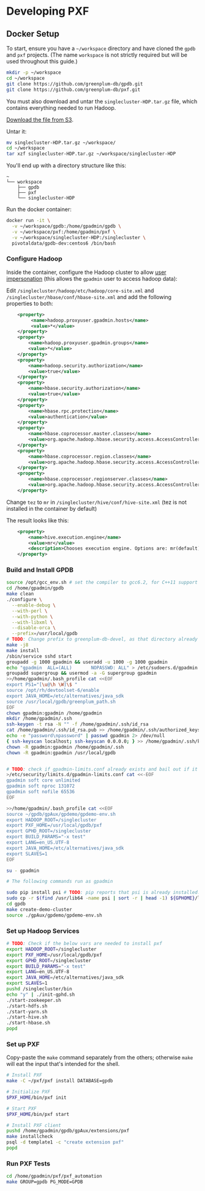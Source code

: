 # Developing PXF

## Docker Setup

To start, ensure you have a `~/workspace` directory and have cloned the `gpdb` and `pxf` projects.
(The name `workspace` is not strictly required but will be used throughout this guide.)

```bash
mkdir -p ~/workspace
cd ~/workspace
git clone https://github.com/greenplum-db/gpdb.git
git clone https://github.com/greenplum-db/pxf.git
```

You must also download and untar the `singlecluster-HDP.tar.gz` file, which contains everything needed to run Hadoop.

[Download the file from S3](https://s3-us-west-2.amazonaws.com/pivotal-public/singlecluster-HDP.tar.gz).

Untar it:

```bash
mv singlecluster-HDP.tar.gz ~/workspace/
cd ~/workspace
tar xzf singlecluster-HDP.tar.gz ~/workspace/singlecluster-HDP
```

You'll end up with a directory structure like this:

```
~
└── workspace
    ├── gpdb
    ├── pxf
    └── singlecluster-HDP
```

Run the docker container:

```bash
docker run -it \
  -v ~/workspace/gpdb:/home/gpadmin/gpdb \
  -v ~/workspace/pxf:/home/gpadmin/pxf \
  -v ~/workspace/singlecluster-HDP:/singlecluster \
  pivotaldata/gpdb-dev:centos6 /bin/bash
```

### Configure Hadoop

Inside the container, configure the Hadoop cluster to allow
[user impersonation](https://hadoop.apache.org/docs/current/hadoop-project-dist/hadoop-common/Superusers.html)
(this allows the `gpadmin` user to access hadoop data):

Edit `/singlecluster/hadoop/etc/hadoop/core-site.xml` and `/singlecluster/hbase/conf/hbase-site.xml` and add the
following properties to both:

```xml
    <property>
         <name>hadoop.proxyuser.gpadmin.hosts</name>
         <value>*</value>
    </property>
    <property>
        <name>hadoop.proxyuser.gpadmin.groups</name>
        <value>*</value>
    </property>
    <property>
        <name>hadoop.security.authorization</name>
        <value>true</value>
    </property>
    <property>
        <name>hbase.security.authorization</name>
        <value>true</value>
    </property>
    <property>
        <name>hbase.rpc.protection</name>
        <value>authentication</value>
    </property>
    <property>
        <name>hbase.coprocessor.master.classes</name>
        <value>org.apache.hadoop.hbase.security.access.AccessController</value>
    </property>
    <property>
        <name>hbase.coprocessor.region.classes</name>
        <value>org.apache.hadoop.hbase.security.access.AccessController,org.apache.hadoop.hbase.security.access.SecureBulkLoadEndpoint</value>
    </property>
    <property>
        <name>hbase.coprocessor.regionserver.classes</name>
        <value>org.apache.hadoop.hbase.security.access.AccessController</value>
    </property>
```

Change `tez` to `mr` in `/singlecluster/hive/conf/hive-site.xml` (tez is not installed in the container by default)

The result looks like this:

```xml
    <property>
        <name>hive.execution.engine</name>
        <value>mr</value>
        <description>Chooses execution engine. Options are: mr(default), tez, or spark</description>
    </property>
```

### Build and Install GPDB

```bash
source /opt/gcc_env.sh # set the compiler to gcc6.2, for C++11 support
cd /home/gpadmin/gpdb
make clean
./configure \
  --enable-debug \
  --with-perl \
  --with-python \
  --with-libxml \
  --disable-orca \
  --prefix=/usr/local/gpdb
# TODO: Change prefix to greenplum-db-devel, as that directory already exists on the container
make -j8
make install
/sbin/service sshd start
groupadd -g 1000 gpadmin && useradd -u 1000 -g 1000 gpadmin
echo "gpadmin  ALL=(ALL)       NOPASSWD: ALL" > /etc/sudoers.d/gpadmin
groupadd supergroup && usermod -a -G supergroup gpadmin
>>/home/gpadmin/.bash_profile cat <<EOF
export PS1="[\u@\h \W]\$ "
source /opt/rh/devtoolset-6/enable
export JAVA_HOME=/etc/alternatives/java_sdk
source /usr/local/gpdb/greenplum_path.sh
EOF
chown gpadmin:gpadmin /home/gpadmin
mkdir /home/gpadmin/.ssh
ssh-keygen -t rsa -N "" -f /home/gpadmin/.ssh/id_rsa
cat /home/gpadmin/.ssh/id_rsa.pub >> /home/gpadmin/.ssh/authorized_keys
echo -e "password\npassword" | passwd gpadmin 2> /dev/null
{ ssh-keyscan localhost; ssh-keyscan 0.0.0.0; } >> /home/gpadmin/.ssh/known_hosts
chown -R gpadmin:gpadmin /home/gpadmin/.ssh
chown -R gpadmin:gpadmin /usr/local/gpdb


# TODO: check if gpadmin-limits.conf already exists and bail out if it does
>/etc/security/limits.d/gpadmin-limits.conf cat <<-EOF
gpadmin soft core unlimited
gpadmin soft nproc 131072
gpadmin soft nofile 65536
EOF

>>/home/gpadmin/.bash_profile cat <<EOF
source ~/gpdb/gpAux/gpdemo/gpdemo-env.sh
export HADOOP_ROOT=/singlecluster
export PXF_HOME=/usr/local/gpdb/pxf
export GPHD_ROOT=/singlecluster
export BUILD_PARAMS="-x test"
export LANG=en_US.UTF-8
export JAVA_HOME=/etc/alternatives/java_sdk
export SLAVES=1
EOF

su - gpadmin

# The following commands run as gpadmin

sudo pip install psi # TODO: pip reports that psi is already installed. not needed?
sudo cp -r $(find /usr/lib64 -name psi | sort -r | head -1) ${GPHOME}/lib/python
cd gpdb
make create-demo-cluster
source ./gpAux/gpdemo/gpdemo-env.sh
```

### Set up Hadoop Services
```bash
# TODO: Check if the below vars are needed to install pxf
export HADOOP_ROOT=/singlecluster
export PXF_HOME=/usr/local/gpdb/pxf
export GPHD_ROOT=/singlecluster
export BUILD_PARAMS="-x test"
export LANG=en_US.UTF-8
export JAVA_HOME=/etc/alternatives/java_sdk
export SLAVES=1
pushd /singlecluster/bin
echo "y" | ./init-gphd.sh
./start-zookeeper.sh
./start-hdfs.sh
./start-yarn.sh
./start-hive.sh
./start-hbase.sh
popd
```

### Set up PXF

Copy-paste the `make` command separately from the others; otherwise `make` will eat the input that's
intended for the shell.

```bash
# Install PXF
make -C ~/pxf/pxf install DATABASE=gpdb
```

```bash
# Initialize PXF
$PXF_HOME/bin/pxf init

# Start PXF
$PXF_HOME/bin/pxf start

# Install PXF client
pushd /home/gpadmin/gpdb/gpAux/extensions/pxf
make installcheck
psql -d template1 -c "create extension pxf"
popd
```

### Run PXF Tests

```bash
cd /home/gpadmin/pxf/pxf_automation
make GROUP=gpdb PG_MODE=GPDB
```
